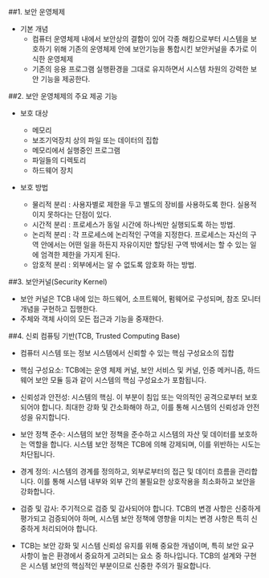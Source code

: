 ##1. 보안 운영체제
 - 기본 개념
    - 컴퓨터 운영체제 내에서 보안상의 결함이 있어 각종 해킹으로부터 시스템을 보호하기 위해 기존의 운영체제 안에 보안기능을 통합시킨 보안커널을 추가로 이식한 운영체제
    - 기존의 응용 프로그램 실행환경을 그대로 유지하면서 시스템 차원의 강력한 보안 기능을 제공한다.

##2. 보안 운영체제의 주요 제공 기능
 - 보호 대상
    - 메모리
    - 보조기억장치 상의 파일 또는 데이터의 집합
    - 메모리에서 실행중인 프로그램
    - 파일들의 디렉토리
    - 하드웨어 장치

 - 보호 방법
    - 물리적 분리 : 사용자별로 제한을 두고 별도의 장비를 사용하도록 한다. 실용적이지 못하다는 단점이 있다.
    - 시간적 분리 : 프로세스가 동일 시간에 하나씩만 실행되도록 하는 방법.
    - 논리적 분리 : 각 프로세스에 논리적인 구역을 지정한다. 프로세스는 자신의 구역 안에서는 어떤 일을 하든지 자유이지만 할당된 구역 밖에서는 할 수 있는 일에 엄격한 제한을 가지게 된다.
    - 암호적 분리 : 외부에서는 알 수 없도록 암호화 하는 방법.

##3. 보안커널(Security Kernel)
 - 보안 커널은 TCB 내에 있는 하드웨어, 소프트웨어, 펌웨어로 구성되며, 참조 모니터 개념을 구현하고 집행한다.
 - 주체와 객체 사이의 모든 접근과 기능을 중재한다.

##4. 신뢰 컴퓨팅 기반(TCB, Trusted Computing Base)
 - 컴퓨터 시스템 또는 정보 시스템에서 신뢰할 수 있는 핵심 구성요소의 집합

 - 핵심 구성요소: TCB에는 운영 체제 커널, 보안 서비스 및 커널, 인증 메커니즘, 하드웨어 보안 모듈 등과 같이 시스템의 핵심 구성요소가 포함됩니다.

 - 신뢰성과 안전성: 시스템의 핵심. 이 부분이 침입 또는 악의적인 공격으로부터 보호되어야 합니다. 최대한 강화 및 간소화해야 하고, 이를 통해 시스템의 신뢰성과 안전성을 유지합니다.

 - 보안 정책 준수: 시스템의 보안 정책을 준수하고 시스템의 자산 및 데이터를 보호하는 역할을 합니다. 시스템 보안 정책은 TCB에 의해 강제되며, 이를 위반하는 시도는 차단됩니다.

 - 경계 정의: 시스템의 경계를 정의하고, 외부로부터의 접근 및 데이터 흐름을 관리합니다. 이를 통해 시스템 내부와 외부 간의 불필요한 상호작용을 최소화하고 보안을 강화합니다.

 - 검증 및 감사: 주기적으로 검증 및 감사되어야 합니다. TCB의 변경 사항은 신중하게 평가되고 검증되어야 하며, 시스템 보안 정책에 영향을 미치는 변경 사항은 특히 신중하게 처리되어야 합니다.

 - TCB는 보안 강화 및 시스템 신뢰성 유지를 위해 중요한 개념이며, 특히 보안 요구 사항이 높은 환경에서 중요하게 고려되는 요소 중 하나입니다. TCB의 설계와 구현은 시스템 보안의 핵심적인 부분이므로 신중한 주의가 필요합니다.
